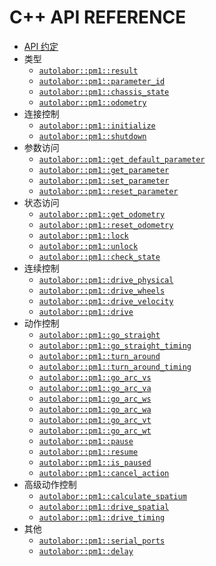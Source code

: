 # C++ API REFERENCE

* [API 约定](API-design.md)
* 类型
  * [`autolabor::pm1::result`](result.md)
  * [`autolabor::pm1::parameter_id`](parameter_id.md)
  * [`autolabor::pm1::chassis_state`](chassis_state.md)
  * [`autolabor::pm1::odometry`](odometry.md)
* 连接控制
  * [`autolabor::pm1::initialize`](initialize.md)
  * [`autolabor::pm1::shutdown`](shutdown.md)
* 参数访问
  * [`autolabor::pm1::get_default_parameter`](get_default_parameter.md)
  * [`autolabor::pm1::get_parameter`](get_parameter.md)
  * [`autolabor::pm1::set_parameter`](set_parameter.md)
  * [`autolabor::pm1::reset_parameter`](reset_parameter.md)
* 状态访问
  * [`autolabor::pm1::get_odometry`](get_odometry.md)
  * [`autolabor::pm1::reset_odometry`](reset_odometry.md)
  * [`autolabor::pm1::lock`](lock.md)
  * [`autolabor::pm1::unlock`](unlock.md)
  * [`autolabor::pm1::check_state`](check_state.md)
* 连续控制
  * [`autolabor::pm1::drive_physical`](drive_physical.md)
  * [`autolabor::pm1::drive_wheels`](drive_wheels.md)
  * [`autolabor::pm1::drive_velocity`](drive_velocity.md)
  * [`autolabor::pm1::drive`](drive.md)
* 动作控制
  * [`autolabor::pm1::go_straight`](go_straight.md)
  * [`autolabor::pm1::go_straight_timing`](go_straight_timing.md)
  * [`autolabor::pm1::turn_around`](turn_around.md)
  * [`autolabor::pm1::turn_around_timing`](turn_around_timing.md)
  * [`autolabor::pm1::go_arc_vs`](go_arc_vs.md)
  * [`autolabor::pm1::go_arc_va`](go_arc_va.md)
  * [`autolabor::pm1::go_arc_ws`](go_arc_ws.md)
  * [`autolabor::pm1::go_arc_wa`](go_arc_wa.md)
  * [`autolabor::pm1::go_arc_vt`](go_arc_vt.md)
  * [`autolabor::pm1::go_arc_wt`](go_arc_wt.md)
  * [`autolabor::pm1::pause`](pause.md)
  * [`autolabor::pm1::resume`](resume.md)
  * [`autolabor::pm1::is_paused`](is_paused.md)
  * [`autolabor::pm1::cancel_action`](cancel_action.md)
* 高级动作控制
  * [`autolabor::pm1::calculate_spatium`](calculate_spatium.md)
  * [`autolabor::pm1::drive_spatial`](drive_spatial.md)
  * [`autolabor::pm1::drive_timing`](drive_timing.md)
* 其他
  * [`autolabor::pm1::serial_ports`](serial_ports.md)
  * [`autolabor::pm1::delay`](delay.md)